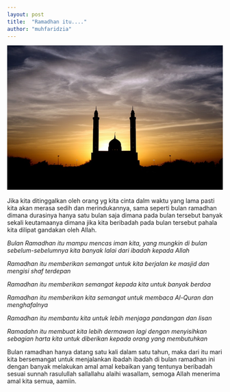 ```yaml
---
layout: post
title:  "Ramadhan itu...."
author: "muhfaridzia"
---
```


![Mosque Photo](/img/pexels-photo-87500.jpeg)

Jika kita ditinggalkan oleh orang yg kita cinta dalm waktu yang lama pasti kita akan merasa sedih dan merindukannya, sama seperti bulan ramadhan dimana durasinya hanya satu bulan saja dimana pada bulan tersebut banyak sekali keutamaanya dimana jika kita beribadah pada bulan tersebut pahala kita dilipat gandakan oleh Allah.

*Bulan Ramadhan itu mampu mencas iman kita, yang mungkin di bulan sebelum-sebelumnya kita banyak lalai dari ibadah kepada Allah*

*Ramadhan itu memberikan semangat untuk kita berjalan ke masjid dan mengisi shaf terdepan*

*Ramadhan itu memberikan semangat kepada kita untuk banyak berdoa*

*Ramadhan itu memberikan kita semangat untuk membaca Al-Quran dan menghafalnya*

*Ramadhan itu membantu kita untuk lebih menjaga pandangan dan lisan*

*Ramadahn itu membuat kita lebih dermawan lagi dengan menyisihkan sebagian harta kita untuk diberikan kepada orang yang membutuhkan*

Bulan ramadhan hanya datang satu kali dalam satu tahun, maka dari itu mari kita bersemangat untuk menjalankan ibadah ibadah di bulan ramadhan ini dengan banyak melakukan amal amal kebaikan yang tentunya beribadah sesuai sunnah rasulullah sallallahu alaihi wasallam, semoga Allah menerima amal kita semua, aamiin. 
